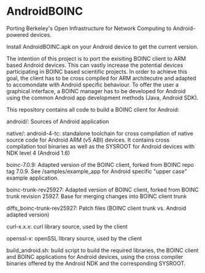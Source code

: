 AndroidBOINC
============

Porting Berkeley's Open Infrastructure for Network Computing to Android-powered devices.

Install AndroidBOINC.apk on your Android device to get the current version.

The intention of this project is to port the exisiting BOINC client to ARM based Android devices. This can vastly increase the potential devices participating in BOINC based scientific projects. In order to achieve this goal, the client has to be cross compiled for ARM architecutre and adapted to accomondate with Android specific behaviour. To offer the user a graphical interface, a BOINC manager has to be developed for Android using the common Android app development methods (Java, Android SDK).

This repository contains all code to build a BOINC client for Android:

android/:
Sources of Android application

native/:
android-4-tc: standalone toolchain for cross compilation of native source code for Android ARM (v5 ABI) devices. It contains cross compilation tool binaries as well as the SYSROOT for Android devices with NDK level 4 (Android 1.6)

boinc-7.0.9: Adapted version of the BOINC client, forked from BOINC repo tag 7.0.9. See /samples/example_app for Android specific "upper case" example application.

boinc-trunk-rev25927: Adapted version of BOINC client, forked from BOINC trunk revision 25927. Base for merging changes into BOINC client trunk

diffs_boinc-trunk-rev25927: Patch files (BOINC client trunk vs. Android adapted version)

curl-x.x.x: curl library source, used by the client

openssl-x: openSSL library source, used by the client

build_android.sh: build script to build the required libraries, the BOINC client and BOINC applications for Android devices, using the cross compiler binaries offered by the Android NDK and the corresponding SYSROOT.


	 
